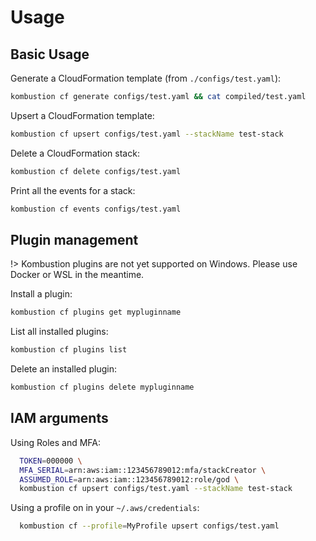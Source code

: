 # Usage

## Basic Usage

Generate a CloudFormation template (from `./configs/test.yaml`):

```sh
kombustion cf generate configs/test.yaml && cat compiled/test.yaml
```

Upsert a CloudFormation template:

```sh
kombustion cf upsert configs/test.yaml --stackName test-stack
```

Delete a CloudFormation stack:

```sh
kombustion cf delete configs/test.yaml
```

Print all the events for a stack:

```sh
kombustion cf events configs/test.yaml
```

## Plugin management

!> Kombustion plugins are not yet supported on Windows. Please use Docker or WSL in the meantime.

Install a plugin:

```sh
kombustion cf plugins get mypluginname
```

List all installed plugins:

```sh
kombustion cf plugins list
```

Delete an installed plugin:

```sh
kombustion cf plugins delete mypluginname
```

## IAM arguments

Using Roles and MFA:

```sh
  TOKEN=000000 \
  MFA_SERIAL=arn:aws:iam::123456789012:mfa/stackCreator \
  ASSUMED_ROLE=arn:aws:iam::123456789012:role/god \
  kombustion cf upsert configs/test.yaml --stackName test-stack
```

Using a profile on in your `~/.aws/credentials`:

```sh
  kombustion cf --profile=MyProfile upsert configs/test.yaml
```
